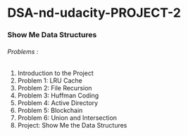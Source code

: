 # DSA-nd-udacity-PROJECT-2
### Show Me Data Structures
###### Problems :  
 1. Introduction to the Project  
 2. Problem 1: LRU Cache  
 3. Problem 2: File Recursion  
 4. Problem 3: Huffman Coding  
 5. Problem 4: Active Directory  
 6. Problem 5: Blockchain  
 7. Problem 6: Union and Intersection  
 8. Project: Show Me the Data Structures  
 
